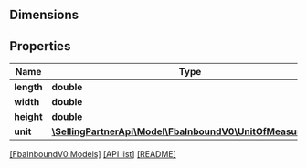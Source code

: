 ## Dimensions

## Properties

Name | Type | Description | Notes
------------ | ------------- | ------------- | -------------
**length** | **double** |  |
**width** | **double** |  |
**height** | **double** |  |
**unit** | [**\SellingPartnerApi\Model\FbaInboundV0\UnitOfMeasurement**](UnitOfMeasurement.md) |  |

[[FbaInboundV0 Models]](../) [[API list]](../../Api) [[README]](../../../README.md)
